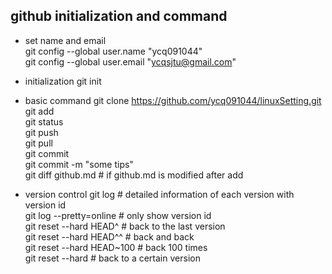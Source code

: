 ## github initialization and command
- set name and email <br>
git config --global user.name "ycq091044" <br>
git config --global user.email "ycqsjtu@gmail.com" <br>

- initialization
git init  <br>

- basic command
git clone https://github.com/ycq091044/linuxSetting.git
git add <br>
git status <br>
git push <br>
git pull <br>
git commit <br>
git commit -m "some tips" <br>
git diff github.md             # if github.md is modified after add <br>

- version control
git log # detailed information of each version with version id <br>
git log --pretty=online        # only show version id <br>
git reset --hard HEAD^         # back to the last version <br>
git reset --hard HEAD^^        # back and back <br>
git reset --hard HEAD~100      # back 100 times <br>
git reset --hard <version id>  # back to a certain version <br>

